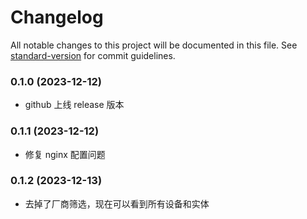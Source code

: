 # Changelog

All notable changes to this project will be documented in this file. See [standard-version](https://github.com/conventional-changelog/standard-version) for commit guidelines.

### 0.1.0 (2023-12-12)

- github 上线 release 版本

### 0.1.1 (2023-12-12)

- 修复 nginx 配置问题

### 0.1.2 (2023-12-13)

- 去掉了厂商筛选，现在可以看到所有设备和实体
